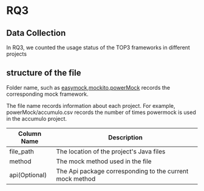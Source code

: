 # RQ3
## Data Collection
In RQ3, we counted the usage status of the TOP3 frameworks in different projects

## structure of the file


Folder name, such as [easymock](RQ3\easymock),[mockito](RQ3\easymock),[powerMock](RQ3\easymock) records the corresponding mock framework.

The file name records information about each project. For example, powerMock/accumulo.csv records the number of times powermock is used in the accumulo project.

| Column Name  | Description |
| ------------- | ------------- |
|file_path|The location of the project's Java files |
|method|The mock method used in the file|
|api(Optional)|The Api package corresponding to the current mock method |


